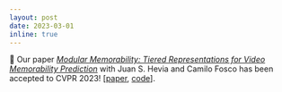 ```yaml
---
layout: post
date: 2023-03-01
inline: true
---
```


:bookmark_tabs: Our paper [*Modular Memorability: Tiered Representations for Video Memorability Prediction*](https://openaccess.thecvf.com/content/CVPR2023/papers/Dumont_Modular_Memorability_Tiered_Representations_for_Video_Memorability_Prediction_CVPR_2023_paper.pdf) with Juan S. Hevia and Camilo Fosco has been accepted to CVPR 2023! [[paper](https://openaccess.thecvf.com/content/CVPR2023/papers/Dumont_Modular_Memorability_Tiered_Representations_for_Video_Memorability_Prediction_CVPR_2023_paper.pdf), [code](https://github.com/theodumont/modular-memorability)].